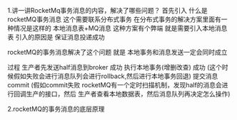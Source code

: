 1.讲一讲RocketMq事务消息的内容，解决了哪些问题？
首先引入  什么是rocketMQ事务消息 这个需要联系分布式事务 在分布式事务的解决方案里面有一种情况是这样的
本地消息表+MQ消息 这种方案有个弊端 就是需要引入本地消息表 引入的原因是 保证消息投递成功

rocketMQ的事务消息解决了这个问题 就是 本地事务和消息发送一定会同时成立

过程
生产者先发送half消息到broker  成功
执行本地事务(增删改查) 成功 (这个时候假如失败会进行消息队列会进行rollback,然后进行本地事务回退)
提交消息commit (假如commit失败 rocketMQ有一个定时扫描机制，发现half的消息会进行回调生产的接口，然后
生产者查看本地数据表，然后消息队列再决定怎么操作)



2.rocketMQ的事务消息的底层原理


